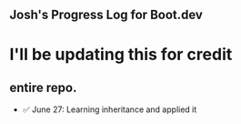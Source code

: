 ## Josh's Progress Log for Boot.dev
# I'll be updating this for credit 
## entire repo.
- ✅ June 27: Learning inheritance and applied it

